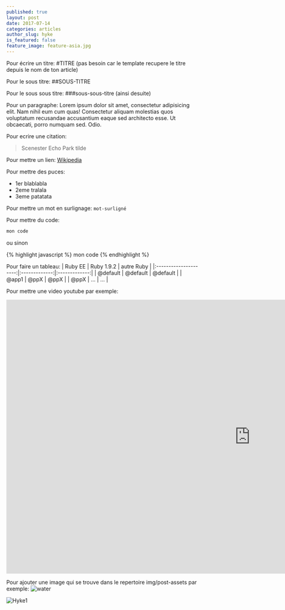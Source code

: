 ```yaml
---
published: true
layout: post
date: 2017-07-14
categories: articles
author_slug: hyke
is_featured: false
feature_image: feature-asia.jpg
---
```

Pour écrire un titre:
#TITRE (pas besoin car le template recupere le titre depuis le nom de ton article)

Pour le sous titre:
##SOUS-TITRE

Pour le sous sous titre:
###sous-sous-titre (ainsi desuite)

Pour un paragraphe:
Lorem ipsum dolor sit amet, consectetur adipisicing elit. Nam nihil eum cum quas! Consectetur aliquam molestias quos voluptatum 
recusandae accusantium eaque sed architecto esse. Ut obcaecati, porro numquam sed. Odio.

Pour ecrire une citation:
> Scenester Echo Park tilde

Pour mettre un lien:
[Wikipedia](https://fr.wikipedia.org)

Pour mettre des puces:
* 1er blablabla
* 2eme tralala
* 3eme patatata

Pour mettre un mot en surlignage:
`mot-surligné`

Pour mettre du code:
```java
mon code
```

ou sinon

{% highlight javascript %}
mon code
{% endhighlight %}


Pour faire un tableau:
|        Ruby EE        |  Ruby 1.9.2   |   autre Ruby  |
|:---------------------:|:-------------:|:-------------:|
| @default              | @default      | @default      |
| @app1                 | @ppX          | @ppX          |
| @ppX                  | ...           | ...           |


Pour mettre une video youtube par exemple:
<iframe width="1280" height="720" src="https://www.youtube.com/embed/vzSHcyXfNPw" frameborder="0" allowfullscreen></iframe>

Pour ajouter une image qui se trouve dans le repertoire img/post-assets par exemple:
![water]({{site.url}}/{{site.baseurl}}img/post-assets/water.jpg)

![Hyke1]({{site.url}}/{{site.baseurl}}img/20170513_171424.jpg)